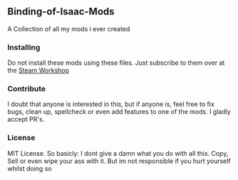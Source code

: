## Binding-of-Isaac-Mods
A Collection of all my mods i ever created

### Installing
Do not install these mods using these files. Just subscribe to them over at the [Steam Workshop](http://steamcommunity.com/id/Scayze/myworkshopfiles/)

### Contribute
I doubt that anyone is interested in this, but if anyone is, feel free to fix bugs, clean up, spellcheck or even add features to one of the mods.
I gladly accept PR's.

### License
MIT License. So basicly: I dont give a damn what you do with all this. Copy, Sell or even wipe your ass with it. But im not responsible if you hurt yourself whilst doing so 
